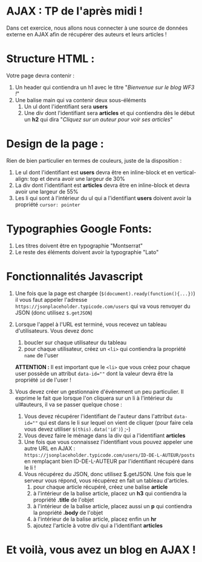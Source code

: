 # AJAX : TP de l'après midi !
Dans cet exercice, nous allons nous connecter à une source de données externe en AJAX afin de récupérer des auteurs et leurs articles !

# Structure HTML :
Votre page devra contenir :
1) Un header qui contiendra un h1 avec le titre "_Bienvenue sur le blog WF3 !_"
2) Une balise main qui va contenir deux sous-éléments
    1) Un ul dont l'identifiant sera __users__
    2) Une div dont l'identifiant sera __articles__ et qui contiendra dès le début un __h2__ qui dira "_Cliquez sur un auteur pour voir ses articles_"
    
# Design de la page :
Rien de bien particulier en termes de couleurs, juste de la disposition :
1) Le ul dont l'identifiant est __users__ devra être en inline-block et en vertical-align: top et devra avoir une largeur de 30%
2) La div dont l'identifiant est __articles__ devra être en inline-block et devra avoir une largeur de 55%
3) Les li qui sont à l'intérieur du ul qui a l'identifiant __users__ doivent avoir la propriété ```cursor: pointer```

# Typographies Google Fonts:
1) Les titres doivent être en typographie "Montserrat"
2) Le reste des éléments doivent avoir la typographie "Lato"

# Fonctionnalités Javascript
1) Une fois que la page est chargée (```$(document).ready(function(){...})```) il vous faut appeler l'adresse ```https://jsonplaceholder.typicode.com/users``` qui va vous renvoyer du JSON (donc utilisez ```$.getJSON```)
2) Lorsque l'appel à l'URL est terminé, vous recevez un tableau d'utilisateurs. Vous devez donc
    1) boucler sur chaque utilisateur du tableau
    2) pour chaque utilisateur, créez un ```<li>``` qui contiendra la propriété ```name``` de l'user
    
    __ATTENTION :__ Il est important que le ```<li>``` que vous créez pour chaque user possède un attribut ```data-id=""``` dont la valeur devra être la propriété ```id``` de l'user !
    
3) Vous devez créer un gestionnaire d'événement un peu particulier. Il exprime le fait que lorsque l'on cliquera sur un li à l'intérieur du ul#auteurs, il va se passer quelque chose :
    1) Vous devez récupérer l'identifiant de l'auteur dans l'attribut ```data-id=""``` qui est dans le li sur lequel on vient de cliquer (pour faire cela vous devez utiliser ```$(this).data('id')```) ;-)
    2) Vous devez faire le ménage dans la div qui a l'identifiant __articles__
    3) Une fois que vous connaissez l'identifiant vous pouvez appeler une autre URL en AJAX : ```https://jsonplaceholder.typicode.com/users/ID-DE-L-AUTEUR/posts``` en remplaçant bien ID-DE-L-AUTEUR par l'identifiant récupéré dans le li !
    4) Vous récupérez du JSON, donc utilisez $.getJSON. Une fois que le serveur vous répond, vous récupérez en fait un tableau d'articles.
        1) pour chaque article récupéré, créez une balise __article__
        2) à l'intérieur de la balise article, placez un __h3__ qui contiendra la propriété __.title__ de l'objet
        3) à l'intérieur de la balise article, placez aussi un __p__ qui contiendra la propriété __.body__ de l'objet
        4) à l'intérieur de la balise article, placez enfin un __hr__
        4) ajoutez l'article à votre div qui a l'identifiant __articles__
        
# Et voilà, vous avez un blog en AJAX !
    